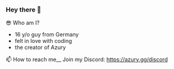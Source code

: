 ### Hey there 👋

😎 Who am I?
- 16 y/o guy from Germany
- felt in love with coding
- the creator of Azury

📫 How to reach me__
Join my Discord: https://azury.gg/discord
